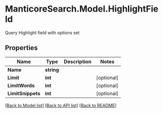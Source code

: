 # ManticoreSearch.Model.HighlightField
Query Highlight field with options set

## Properties

Name | Type | Description | Notes
------------ | ------------- | ------------- | -------------
**Name** | **string** |  | 
**Limit** | **int** |  | [optional] 
**LimitWords** | **int** |  | [optional] 
**LimitSnippets** | **int** |  | [optional] 


[[Back to Model list]](../README.md#documentation-for-models) [[Back to API list]](../README.md#documentation-for-api-endpoints) [[Back to README]](../README.md)

